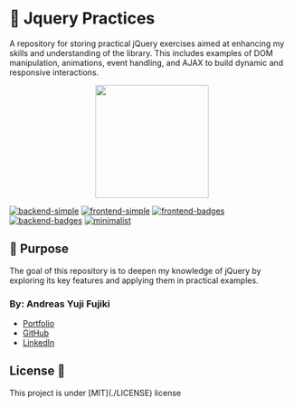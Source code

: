 # 🧩 Jquery Practices
A repository for storing practical jQuery exercises aimed at enhancing my skills and understanding of the library. This includes examples of DOM manipulation, animations, event handling, and AJAX to build dynamic and responsive interactions.

<p align="center">
    <img src="./.github/logo.png" width="200px">
</p>

<div>

[SIMPLE_FRONT__BADGE]: https://img.shields.io/badge/Simple_Frontend-000?style=for-the-badge&logo=html
[SIMPLE_BACK__BADGE]: https://img.shields.io/badge/Simple_Backend-000?style=for-the-badge&logo=code
[BADGES_FRONT__BADGE]: https://img.shields.io/badge/W/_Badges_Frontend-000?style=for-the-badge&logo=badge
[BADGES_BACK__BADGE]: https://img.shields.io/badge/W/_Badges_Backend-000?style=for-the-badge&logo=badge
[MINIMALIST__BADGE]: https://img.shields.io/badge/Minimalist-000?style=for-the-badge&logo=badge

[![backend-simple][SIMPLE_BACK__BADGE]](./simple/backend.md)
[![frontend-simple][SIMPLE_FRONT__BADGE]](./simple/frontend.md)
[![frontend-badges][BADGES_FRONT__BADGE]](./badges/frontend.md)
[![backend-badges][BADGES_BACK__BADGE]](./badges/backend.md)
[![minimalist][MINIMALIST__BADGE]](./minimalist/readme.md)
</div>

<h2 id="contribute">🚀 Purpose </h2>
The goal of this repository is to deepen my knowledge of jQuery by exploring its key features and applying them in practical examples.

### By: Andreas Yuji Fujiki
- [Portfolio](https://andreas-yuji-fujiki.github.io/portfolio)
- [GitHub](https://github.com/andreas-yuji-fujiki)
- [LinkedIn](www.linkedin.com/in/andreas-yuji-fujiki-a08633321)

<h2 id="license">License 📃 </h2>
This project is under [MIT](./LICENSE) license